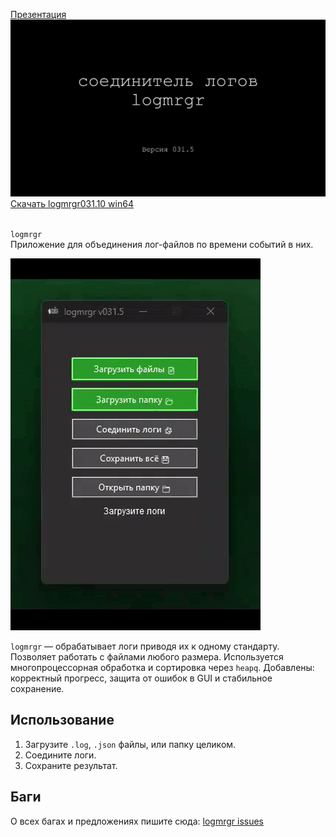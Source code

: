 [Презентация](https://github.com/ashtray01/logmrgr/blob/main/logmrgr031.5.pptx)<br>
![logmrgr](logmrgr031.5_presentation.gif)
[Скачать logmrgr031.10 win64](https://github.com/ashtray01/logmrgr/releases/download/031.8/logmrgr031.10.zip)

</br>`logmrgr`
</br>Приложение для объединения лог-файлов по времени событий в них.

![logmrgr](logmrgr031.5.gif)

`logmrgr` — обрабатывает логи приводя их к одному стандарту. Позволяет работать с файлами любого размера. Используется многопроцессорная обработка и сортировка через `heapq`. Добавлены: корректный прогресс, защита от ошибок в GUI и стабильное сохранение.

## Использование
1. Загрузите `.log`, `.json` файлы, или папку целиком.
2. Соедините логи.
3. Сохраните результат.

## Баги
О всех багах и предложениях пишите сюда:
[logmrgr issues](https://github.com/ashtray01/logmrgr/issues)
